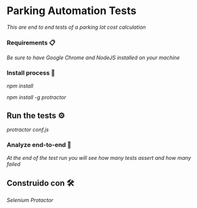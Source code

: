 

# Parking Automation Tests

_This are end to end tests of a parking lot cost calculation_

### Requirements 📋

_Be sure to have Google Chrome and NodeJS installed on your machine_

### Install process 🔧

_npm install_

_npm install -g protractor_


## Run the tests ⚙️

_protractor conf.js_

### Analyze end-to-end 🔩

_At the end of the test run you will see how many tests assert and how many failed_


## Construido con 🛠️

_Selenium_
_Protactor_
